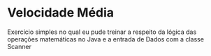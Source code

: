 # Velocidade Média

Exercício simples no qual eu pude treinar a respeito da lógica das operações matemáticas no Java e a entrada de Dados com a classe Scanner